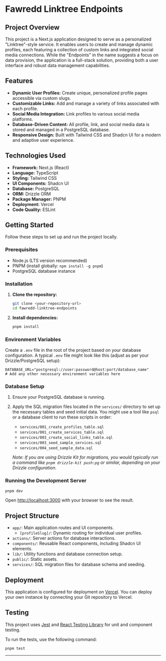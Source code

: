 # Fawredd Linktree Endpoints

## Project Overview

This project is a Next.js application designed to serve as a personalized "Linktree"-style service. It enables users to create and manage dynamic profiles, each featuring a collection of custom links and integrated social media connections. While the "Endpoints" in the name suggests a focus on data provision, the application is a full-stack solution, providing both a user interface and robust data management capabilities.

## Features

*   **Dynamic User Profiles:** Create unique, personalized profile pages accessible via custom slugs.
*   **Customizable Links:** Add and manage a variety of links associated with each profile.
*   **Social Media Integration:** Link profiles to various social media platforms.
*   **Database-Driven Content:** All profile, link, and social media data is stored and managed in a PostgreSQL database.
*   **Responsive Design:** Built with Tailwind CSS and Shadcn UI for a modern and adaptive user experience.

## Technologies Used

*   **Framework:** Next.js (React)
*   **Language:** TypeScript
*   **Styling:** Tailwind CSS
*   **UI Components:** Shadcn UI
*   **Database:** PostgreSQL
*   **ORM:** Drizzle ORM
*   **Package Manager:** PNPM
*   **Deployment:** Vercel
*   **Code Quality:** ESLint

## Getting Started

Follow these steps to set up and run the project locally.

### Prerequisites

*   Node.js (LTS version recommended)
*   PNPM (install globally: `npm install -g pnpm`)
*   PostgreSQL database instance

### Installation

1.  **Clone the repository:**
    ```bash
    git clone <your-repository-url>
    cd fawredd-linktree-endpoints
    ```
2.  **Install dependencies:**
    ```bash
    pnpm install
    ```

### Environment Variables

Create a `.env` file in the root of the project based on your database configuration. A typical `.env` file might look like this (adjust as per your Drizzle/PostgreSQL setup):

```
DATABASE_URL="postgresql://user:password@host:port/database_name"
# Add any other necessary environment variables here
```

### Database Setup

1.  Ensure your PostgreSQL database is running.
2.  Apply the SQL migration files located in the `services/` directory to set up the necessary tables and seed initial data. You might use a tool like `psql` or a database client to run these scripts in order:
    *   `services/001_create_profiles_table.sql`
    *   `services/001_create_services_table.sql`
    *   `services/003_create_social_links_table.sql`
    *   `services/003_seed_sample_services.sql`
    *   `services/004_seed_sample_data.sql`

    *Note: If you are using Drizzle Kit for migrations, you would typically run a command like `pnpm drizzle-kit push:pg` or similar, depending on your Drizzle configuration.*

### Running the Development Server

```bash
pnpm dev
```

Open [http://localhost:3000](http://localhost:3000) with your browser to see the result.

## Project Structure

*   `app/`: Main application routes and UI components.
    *   `[profileSlug]/`: Dynamic routing for individual user profiles.
*   `actions/`: Server actions for database interactions.
*   `components/`: Reusable React components, including Shadcn UI elements.
*   `lib/`: Utility functions and database connection setup.
*   `public/`: Static assets.
*   `services/`: SQL migration files for database schema and seeding.

## Deployment

This application is configured for deployment on [Vercel](https://vercel.com/). You can deploy your own instance by connecting your Git repository to Vercel.

## Testing

This project uses [Jest](https://jestjs.io/) and [React Testing Library](https://testing-library.com/docs/react-testing-library/intro/) for unit and component testing.

To run the tests, use the following command:

```bash
pnpm test
```

---
